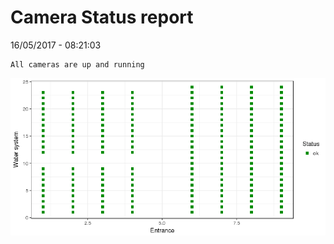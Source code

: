 Camera Status report
================
16/05/2017 - 08:21:03

    All cameras are up and running

![](camreport_files/figure-markdown_github/unnamed-chunk-2-1.png)
